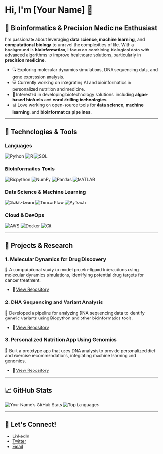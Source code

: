 # Hi, I'm [Your Name] 👋

## 🔬 Bioinformatics & Precision Medicine Enthusiast

I'm passionate about leveraging **data science**, **machine learning**, and **computational biology** to unravel the complexities of life. With a background in **bioinformatics**, I focus on combining biological data with advanced algorithms to improve healthcare solutions, particularly in **precision medicine**.

- 🔍 Exploring molecular dynamics simulations, DNA sequencing data, and gene expression analysis.
- 💻 Currently working on integrating AI and bioinformatics in personalized nutrition and medicine.
- 🌿 Interested in developing biotechnology solutions, including **algae-based biofuels** and **coral drilling technologies**.
- 📊 Love working on open-source tools for **data science**, **machine learning**, and **bioinformatics pipelines**.

---

## 🚀 Technologies & Tools

### Languages
![Python](https://img.shields.io/badge/Python-3776AB?style=for-the-badge&logo=python&logoColor=white)
![R](https://img.shields.io/badge/R-276DC3?style=for-the-badge&logo=r&logoColor=white)
![SQL](https://img.shields.io/badge/SQL-336791?style=for-the-badge&logo=postgresql&logoColor=white)

### Bioinformatics Tools
![Biopython](https://img.shields.io/badge/Biopython-3776AB?style=for-the-badge&logo=python&logoColor=white)
![NumPy](https://img.shields.io/badge/NumPy-013243?style=for-the-badge&logo=numpy&logoColor=white)
![Pandas](https://img.shields.io/badge/Pandas-150458?style=for-the-badge&logo=pandas&logoColor=white)
![MATLAB](https://img.shields.io/badge/MATLAB-0076A8?style=for-the-badge&logo=mathworks&logoColor=white)

### Data Science & Machine Learning
![Scikit-Learn](https://img.shields.io/badge/scikit--learn-F7931E?style=for-the-badge&logo=scikit-learn&logoColor=white)
![TensorFlow](https://img.shields.io/badge/TensorFlow-FF6F00?style=for-the-badge&logo=tensorflow&logoColor=white)
![PyTorch](https://img.shields.io/badge/PyTorch-EE4C2C?style=for-the-badge&logo=pytorch&logoColor=white)

### Cloud & DevOps
![AWS](https://img.shields.io/badge/Amazon_AWS-232F3E?style=for-the-badge&logo=amazon-aws)
![Docker](https://img.shields.io/badge/Docker-2496ED?style=for-the-badge&logo=docker&logoColor=white)
![Git](https://img.shields.io/badge/Git-F05032?style=for-the-badge&logo=git&logoColor=white)

---

## 🌱 Projects & Research

### 1. **Molecular Dynamics for Drug Discovery**  
🚀 A computational study to model protein-ligand interactions using molecular dynamics simulations, identifying potential drug targets for cancer treatment.  
- 🔗 [View Repository](https://github.com/username/molecular-dynamics-drug-discovery)

### 2. **DNA Sequencing and Variant Analysis**  
🧬 Developed a pipeline for analyzing DNA sequencing data to identify genetic variants using Biopython and other bioinformatics tools.  
- 🔗 [View Repository](https://github.com/username/dna-sequencing-pipeline)

### 3. **Personalized Nutrition App Using Genomics**  
🍎 Built a prototype app that uses DNA analysis to provide personalized diet and exercise recommendations, integrating machine learning and genomics.  
- 🔗 [View Repository](https://github.com/username/personalized-nutrition)

---

## 📈 GitHub Stats
![Your Name's GitHub Stats](https://github-readme-stats.vercel.app/api?username=username&show_icons=true&theme=radical)
![Top Languages](https://github-readme-stats.vercel.app/api/top-langs/?username=username&layout=compact&theme=radical)

---

## 💬 Let's Connect!
- [LinkedIn](https://www.linkedin.com/in/your-linkedin)
- [Twitter](https://twitter.com/your-twitter)
- [Email](mailto:your.email@example.com)
